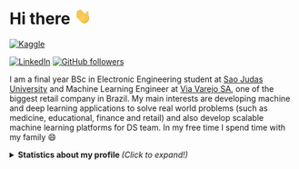 # Hi there <img src="wave.gif" width="30px">

[![Kaggle](https://img.shields.io/badge/kaggle-%2320BEFF.svg?&style=for-the-badge&logo=kaggle&logoColor=white)](https://www.kaggle.com/msilva1)

[![LinkedIn][linkedin-shield]][linkedin-url]
[![GitHub followers](https://img.shields.io/github/followers/matheus-asilva.svg?style=social&label=Follow&maxAge=2592000)](https://github.com/matheus-asilva?tab=followers)

I am a final year BSc in Electronic Engineering student at [Sao Judas University](https://www.usjt.br/) and Machine Learning Engineer at [Via Varejo SA](http://ri.viavarejo.com.br/en/), one of the biggest retail company in Brazil. My main interests are developing machine and deep learning applications to solve real world problems (such as medicine, educational, finance and retail) and also develop scalable machine learning platforms for DS team. In my free time I spend time with my family 😄


<details>
  <summary> <b> Statistics about my profile </b> <i> (Click to expand!)</i> </summary>
  
  [![Github Stats By matheus-asilva](https://github-readme-stats.vercel.app/api?username=matheus-asilva&hide=prs&show_icons=true&title_color=fff&icon_color=79ff97&text_color=9f9f9f&bg_color=151515)]()
  [![Github Langs By matheus-asilva](https://github-readme-stats.vercel.app/api/top-langs/?username=matheus-asilva&layout=compact&show_icons=true&title_color=fff&icon_color=79ff97&text_color=9f9f9f&bg_color=151515)]()
---

[linkedin-shield]: https://img.shields.io/badge/-LinkedIn-black.svg?style=flat-square&logo=linkedin&colorB=555
[linkedin-url]: https://www.linkedin.com/in/matheus-asilva/
